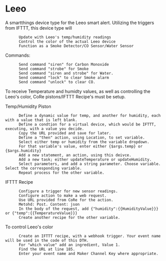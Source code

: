 # Leeo

A smartthings device type for the Leeo smart alert. Utilizing the triggers from IFTTT, this device type will <p> 

          Update with Leeo's temp/humidity readings 
          Control the color of the actual Leeo device
          Function as a Smoke Detector/CO Sensor/Water Sensor

Commands:

          Send command "siren" for Carbon Monoxide
          Send command "strobe" for Smoke
          Send command "siren and strobe" for Water.
          Send command "lock" to clear Smoke alarm
          Send command "unlock" to clear CO. 

To receive Temperature and humidty values, as well as controlling the Leeo's color, CoRe pistons/IFTTT Recipe's must be setup. 

Temp/Humidity Piston
          
          Define a dynamic value for temp, and another for humidity, each with a value that is left blank.
          Define a condtion for a virtual device, which would be IFTTT, executing, with a value you decide.
          Copy the URL provided and save for later.
          Define a "then" action, using Location, to set variable. 
          Select either temp or humidity from the variable dropdown.
          For that variable's value, enter either {$args.temp} or {$args.humidity}
          Add a new statement, an action, using this deivce.
          Add a new task; either updateTemperature or updateHumidity.
          Select parameters, and add a string parameter. Choose variable. Select the corresponding variable.
          Repeat process for the other variable. 

IFTTT Recipe
          
          Configure a trigger for new sensor readings.
          Configure action to make a web request. 
          Use URL provided from CoRe for the action. 
          Metohd: Post. Content: json
          In the body of the request, add {"humidity":{{HumidityValue}}} or {"temp":{{TemperatureValue}}} 
          Create another recipe for the other variable. 
          
To control Leeo's color
          
          Create an IFTTT recipe, with a webhook trigger. Your event name will be used in the code of this DTH.
          For "which value" add an ingredient, Value 1. 
          Find the URL at line 185. 
          Enter your event name and Maker Channel Key where appropriate. 
          
